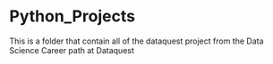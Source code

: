 # Python_Projects
This is a folder that contain all of the dataquest project from the Data Science Career path at Dataquest
